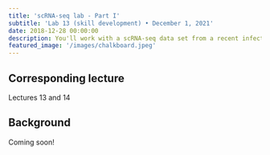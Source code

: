 ```yaml
---
title: 'scRNA-seq lab - Part I'
subtitle: 'Lab 13 (skill development) • December 1, 2021'
date: 2018-12-28 00:00:00
description: You'll work with a scRNA-seq data set from a recent infectious disease study.  In this lab you'll start with a matrix of genes (rows) by cells (columns) and carry out dimensional reduction and cluster identification.  We'll conclude this lab by integrating multiple samples and discussing the concept of assays in Seurat. 
featured_image: '/images/chalkboard.jpeg'
---
```


##  Corresponding lecture

Lectures 13 and 14

## Background

Coming soon!